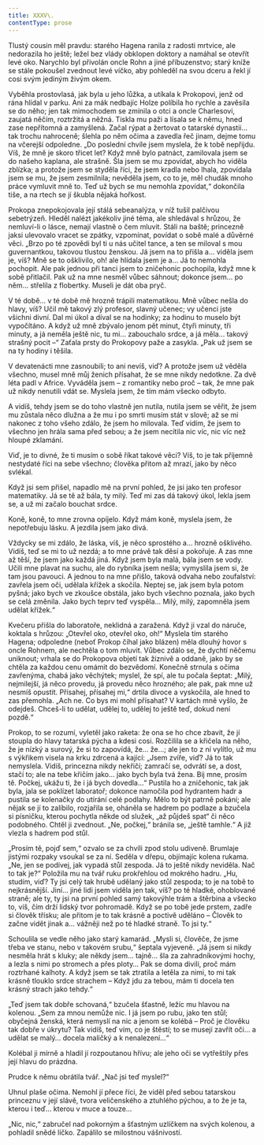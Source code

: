 ```yaml
---
title: XXXV\.
contentType: prose
---
```


<section>

Tlustý cousin měl pravdu: starého Hagena ranila z radosti mrtvice, ale nedorazila ho ještě; ležel bez vlády obklopen doktory a namáhal se otevřít levé oko. Narychlo byl přivolán oncle Rohn a jiné příbuzenstvo; starý kníže se stále pokoušel zvednout levé víčko, aby pohleděl na svou dceru a řekl jí cosi svým jediným živým okem.

Vyběhla prostovlasá, jak byla u jeho lůžka, a utíkala k Prokopovi, jenž od rána hlídal v parku. Ani za mák nedbajíc Holze políbila ho rychle a zavěsila se do něho; jen tak mimochodem se zmínila o otci a oncle Charlesovi, zaujatá něčím, roztržitá a něžná. Tiskla mu paži a lísala se k němu, hned zase nepřítomná a zamyšlená. Začal rýpat a žertovat o tatarské dynastii… tak trochu nahroceně; šlehla po něm očima a zavedla řeč jinam, dejme tomu na včerejší odpoledne. „Do poslední chvíle jsem myslela, že k tobě nepřijdu. Víš, že mně je skoro třicet let? Když mně bylo patnáct, zamilovala jsem se do našeho kaplana, ale strašně. Šla jsem se mu zpovídat, abych ho viděla zblízka; a protože jsem se styděla říci, že jsem kradla nebo lhala, zpovídala jsem se mu, že jsem zesmilnila; nevěděla jsem, co to je, měl chudák mnoho práce vymluvit mně to. Teď už bych se mu nemohla zpovídat,“ dokončila tiše, a na rtech se jí škubla nějaká hořkost.

Prokopa znepokojovala její stálá sebeanalýza, v níž tušil palčivou sebetrýzeň. Hleděl nalézt jakékoliv jiné téma, ale shledával s hrůzou, že nemluví-li o lásce, nemají vlastně o čem mluvit. Stáli na baště; princezně jaksi ulevovalo vracet se zpátky, vzpomínat, povídat o sobě malé a důvěrné věci. „Brzo po té zpovědi byl ti u nás učitel tance, a ten se miloval s mou guvernantkou, takovou tlustou ženskou. Já jsem na to přišla a… viděla jsem je, víš? Mně se to ošklivilo, oh! ale hlídala jsem je a… Já to nemohla pochopit. Ale pak jednou při tanci jsem to zničehonic pochopila, když mne k sobě přitlačil. Pak už na mne nesměl vůbec sáhnout; dokonce jsem… po něm… střelila z flobertky. Museli je dát oba pryč.

V té době… v té době mě hrozně trápili matematikou. Mně vůbec nešla do hlavy, víš? Učil mě takový zlý profesor, slavný učenec; vy učenci jste všichni divní. Dal mi úkol a díval se na hodinky; za hodinu to muselo být vypočítáno. A když už mně zbývalo jenom pět minut, čtyři minuty, tři minuty, a já neměla ještě nic, tu mi… zabouchalo srdce, a já měla… takový strašný pocit –“ Zaťala prsty do Prokopovy paže a zasykla. „Pak už jsem se na ty hodiny i těšila.

V devatenácti mne zasnoubili; to ani nevíš, viď? A protože jsem už věděla všechno, musel mně můj ženich přísahat, že se mne nikdy nedotkne. Za dvě léta padl v Africe. Vyváděla jsem – z romantiky nebo proč – tak, že mne pak už nikdy nenutili vdát se. Myslela jsem, že tím mám všecko odbyto.

A vidíš, tehdy jsem se do toho vlastně jen nutila, nutila jsem se věřit, že jsem mu zůstala něco dlužna a že mu i po smrti musím stát v slově; až se mi nakonec z toho všeho zdálo, že jsem ho milovala. Teď vidím, že jsem to všechno jen hrála sama před sebou; a že jsem necítila nic víc, nic víc než hloupé zklamání.

Viď, je to divné, že ti musím o sobě říkat takové věci? Víš, to je tak příjemně nestydaté říci na sebe všechno; člověka přitom až mrazí, jako by něco svlékal.

Když jsi sem přišel, napadlo mě na první pohled, že jsi jako ten profesor matematiky. Já se tě až bála, ty milý. Teď mi zas dá takový úkol, lekla jsem se, a už mi začalo bouchat srdce.

Koně, koně, to mne zrovna opíjelo. Když mám koně, myslela jsem, že nepotřebuju lásku. A jezdila jsem jako divá.

Vždycky se mi zdálo, že láska, víš, je něco sprostého a… hrozně ošklivého. Vidíš, teď se mi to už nezdá; a to mne právě tak děsí a pokořuje. A zas mne až těší, že jsem jako každá jiná. Když jsem byla malá, bála jsem se vody. Učili mne plavat na suchu, ale do rybníka jsem nešla; vymyslila jsem si, že tam jsou pavouci. A jednou to na mne přišlo, taková odvaha nebo zoufalství: zavřela jsem oči, udělala křížek a skočila. Neptej se, jak jsem byla potom pyšná; jako bych ve zkoušce obstála, jako bych všechno poznala, jako bych se celá změnila. Jako bych teprv teď vyspěla… Milý, milý, zapomněla jsem udělat křížek.“

</section>

<section>

Kvečeru přišla do laboratoře, neklidná a zaražená. Když ji vzal do náruče, koktala s hrůzou: „Otevřel oko, otevřel oko, oh!“ Myslela tím starého Hagena; odpoledne (neboť Prokop číhal jako blázen) měla dlouhý hovor s oncle Rohnem, ale nechtěla o tom mluvit. Vůbec zdálo se, že dychtí něčemu uniknout; vrhala se do Prokopova objetí tak žíznivě a oddaně, jako by se chtěla za každou cenu omámit do bezvědomí. Konečně strnula s očima zavřenýma, chabá jako věchýtek; myslel, že spí, ale tu počala šeptat: „Milý, nejmilejší, já něco provedu, já provedu něco hrozného; ale pak, pak mne už nesmíš opustit. Přísahej, přísahej mi,“ drtila divoce a vyskočila, ale hned to zas přemohla. „Ach ne. Co bys mi mohl přísahat? V kartách mně vyšlo, že odejdeš. Chceš-li to udělat, udělej to, udělej to ještě teď, dokud není pozdě.“

Prokop, to se rozumí, vyletěl jako raketa: že ona se ho chce zbavit, že jí stoupla do hlavy tatarská pýcha a kdesi cosi. Rozčilila se a křičela na něho, že je nízký a surový, že si to zapovídá, že… že…; ale jen to z ní vylítlo, už mu s výkřikem visela na krku zdrcená a kající: „Jsem zvíře, viď? Já to tak nemyslela. Vidíš, princezna nikdy nekřičí; zamračí se, odvrátí se, a dost, stačí to; ale na tebe křičím jako… jako bych byla tvá žena. Bij mne, prosím tě. Počkej, ukážu ti, že i já bych dovedla…“ Pustila ho a zničehonic, tak jak byla, jala se poklízet laboratoř; dokonce namočila pod hydrantem hadr a pustila se kolenačky do utírání celé podlahy. Mělo to být patrně pokání; ale nějak se jí to zalíbilo, rozjařila se, oháněla se hadrem po podlaze a bzučela si písničku, kterou pochytla někde od služek, „až půjdeš spat“ či něco podobného. Chtěl ji zvednout. „Ne, počkej,“ bránila se, „ještě tamhle.“ A již vlezla s hadrem pod stůl.

„Prosím tě, pojď sem,“ ozvalo se za chvíli zpod stolu udiveně. Brumlaje jistými rozpaky vsoukal se za ní. Seděla v dřepu, objímajíc kolena rukama. „Ne, jen se podívej, jak vypadá stůl zespoda. Já to ještě nikdy neviděla. Nač to tak je?“ Položila mu na tvář ruku prokřehlou od mokrého hadru. „Hu, studím, viď? Ty jsi celý tak hrubě udělaný jako stůl zespoda; to je na tobě to nejkrásnější. Jiní… jiné lidi jsem viděla jen tak, víš? po té hladké, ohoblované straně; ale ty, ty jsi na první pohled samý takovýhle trám a štěrbina a všecko to, víš, čím drží lidský tvor pohromadě. Když se po tobě jede prstem, zadře si člověk třísku; ale přitom je to tak krásně a poctivě uděláno – Člověk to začne vidět jinak a… vážněji než po té hladké straně. To jsi ty.“

Schoulila se vedle něho jako starý kamarád. „Mysli si, člověče, že jsme třeba ve stanu, nebo v takovém srubu,“ šeptala vyjeveně. „Já jsem si nikdy nesměla hrát s kluky; ale někdy jsem… tajně… šla za zahradníkovými hochy, a lezla s nimi po stromech a přes ploty… Pak se doma divili, proč mám roztrhané kalhoty. A když jsem se tak ztratila a letěla za nimi, to mi tak krásně tlouklo srdce strachem – Když jdu za tebou, mám ti docela ten krásný strach jako tehdy.“

„Teď jsem tak dobře schovaná,“ bzučela šťastně, ležíc mu hlavou na kolenou. „Sem za mnou nemůže nic. I já jsem po rubu, jako ten stůl; obyčejná ženská, která nemyslí na nic a jenom se kolébá – Proč je člověku tak dobře v úkrytu? Tak vidíš, teď vím, co je štěstí; to se musejí zavřít oči… a udělat se malý… docela maličký a k nenalezení…“

Kolébal ji mírně a hladil jí rozpoutanou hřívu; ale jeho oči se vytřeštily přes její hlavu do prázdna.

Prudce k němu obrátila tvář. „Nač jsi teď myslel?“

Uhnul plaše očima. Nemohl jí přece říci, že viděl před sebou tatarskou princeznu v její slávě, tvora veličenského a ztuhlého pýchou, a to že je ta, kterou i teď… kterou v muce a touze…

„Nic, nic,“ zabručel nad pokorným a šťastným uzlíčkem na svých kolenou, a pohladil snědé líčko. Zapálilo se milostnou vášnivostí.

</section>
